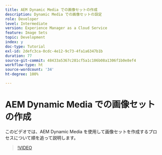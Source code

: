 ```yaml
---
title: AEM Dynamic Media での画像セットの作成
description: Dynamic Media での画像セットの設定
role: Developer
level: Intermediate
version: Experience Manager as a Cloud Service
feature: Image Sets
topic: Development
index: y
doc-type: Tutorial
exl-id: 2defc3ca-0cdc-4e12-9c73-4fa1a6347b1b
duration: 77
source-git-commit: 48433a5367c281cf5a1c106b08a1306f1b0e8ef4
workflow-type: ht
source-wordcount: '34'
ht-degree: 100%

---
```


# AEM Dynamic Media での画像セットの作成

このビデオでは、AEM Dynamic Media を使用して画像セットを作成するプロセスについて順を追って説明します。

>[!VIDEO](https://video.tv.adobe.com/v/3418633?quality=12&learn=on&captions=jpn)
